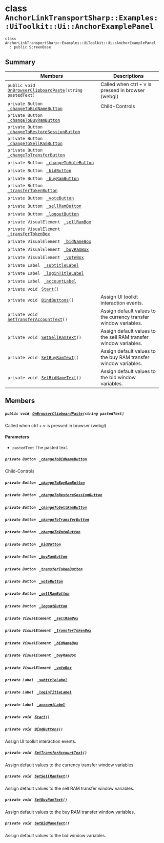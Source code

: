 # class `AnchorLinkTransportSharp::Examples::UiToolkit::Ui::AnchorExamplePanel` 

```
class AnchorLinkTransportSharp::Examples::UiToolkit::Ui::AnchorExamplePanel
  : public ScreenBase
```

## Summary

 Members                                | Descriptions                                
----------------------------------------|---------------------------------------------
`public void ` [`OnBrowserClipboardPaste`](#class_anchor_link_transport_sharp_1_1_examples_1_1_ui_toolkit_1_1_ui_1_1_anchor_example_panel_1a009752823a43afe0e10b9e91dfee8ae2)`(string pastedText)` | Called when ctrl + v is pressed in browser (webgl)
`private Button ` [`_changeToBidNameButton`](#class_anchor_link_transport_sharp_1_1_examples_1_1_ui_toolkit_1_1_ui_1_1_anchor_example_panel_1ac7c73aa8fa9bfe4ba0d2e6d659a346ce) | Child-Controls
`private Button ` [`_changeToBuyRamButton`](#class_anchor_link_transport_sharp_1_1_examples_1_1_ui_toolkit_1_1_ui_1_1_anchor_example_panel_1a0f24036b720fc6ca717c7ce2874022a7) | 
`private Button ` [`_changeToRestoreSessionButton`](#class_anchor_link_transport_sharp_1_1_examples_1_1_ui_toolkit_1_1_ui_1_1_anchor_example_panel_1a0f31c2a8951edd6f46a5f5d3bd55303f) | 
`private Button ` [`_changeToSellRamButton`](#class_anchor_link_transport_sharp_1_1_examples_1_1_ui_toolkit_1_1_ui_1_1_anchor_example_panel_1a21ffd5348d4a37dd3cd7d2dcd161fdcd) | 
`private Button ` [`_changeToTransferButton`](#class_anchor_link_transport_sharp_1_1_examples_1_1_ui_toolkit_1_1_ui_1_1_anchor_example_panel_1a7ae01c8e220149d4ee6b19fa45e1959b) | 
`private Button ` [`_changeToVoteButton`](#class_anchor_link_transport_sharp_1_1_examples_1_1_ui_toolkit_1_1_ui_1_1_anchor_example_panel_1aa85068f1b522b1ecf4a5f6ea864e2ceb) | 
`private Button ` [`_bidButton`](#class_anchor_link_transport_sharp_1_1_examples_1_1_ui_toolkit_1_1_ui_1_1_anchor_example_panel_1a6880a0dad448008db46cba4774fd8f57) | 
`private Button ` [`_buyRamButton`](#class_anchor_link_transport_sharp_1_1_examples_1_1_ui_toolkit_1_1_ui_1_1_anchor_example_panel_1a5089c8cda8e3bffd6151a37a6bef6082) | 
`private Button ` [`_transferTokenButton`](#class_anchor_link_transport_sharp_1_1_examples_1_1_ui_toolkit_1_1_ui_1_1_anchor_example_panel_1ac6d6d0de392ca9d8f482e0cee2b81f7b) | 
`private Button ` [`_voteButton`](#class_anchor_link_transport_sharp_1_1_examples_1_1_ui_toolkit_1_1_ui_1_1_anchor_example_panel_1afc09fb4200cf4d201876ac764a32372b) | 
`private Button ` [`_sellRamButton`](#class_anchor_link_transport_sharp_1_1_examples_1_1_ui_toolkit_1_1_ui_1_1_anchor_example_panel_1a9a9142f62111d3191cede6029943c154) | 
`private Button ` [`_logoutButton`](#class_anchor_link_transport_sharp_1_1_examples_1_1_ui_toolkit_1_1_ui_1_1_anchor_example_panel_1a447a79b3836e7bc65b7cc7b1572a3ae6) | 
`private VisualElement ` [`_sellRamBox`](#class_anchor_link_transport_sharp_1_1_examples_1_1_ui_toolkit_1_1_ui_1_1_anchor_example_panel_1a443512555902ec306c197fffd8994572) | 
`private VisualElement ` [`_transferTokenBox`](#class_anchor_link_transport_sharp_1_1_examples_1_1_ui_toolkit_1_1_ui_1_1_anchor_example_panel_1ad230772cfc6da2fd9e5c3943015769e7) | 
`private VisualElement ` [`_bidNameBox`](#class_anchor_link_transport_sharp_1_1_examples_1_1_ui_toolkit_1_1_ui_1_1_anchor_example_panel_1af0183409a7aca13640f533076c4e1f65) | 
`private VisualElement ` [`_buyRamBox`](#class_anchor_link_transport_sharp_1_1_examples_1_1_ui_toolkit_1_1_ui_1_1_anchor_example_panel_1aaa9199bb06aa72126759e9c576a687ae) | 
`private VisualElement ` [`_voteBox`](#class_anchor_link_transport_sharp_1_1_examples_1_1_ui_toolkit_1_1_ui_1_1_anchor_example_panel_1ab33985a9fb31c8e8c7423fa874e4f734) | 
`private Label ` [`_subtitleLabel`](#class_anchor_link_transport_sharp_1_1_examples_1_1_ui_toolkit_1_1_ui_1_1_anchor_example_panel_1aeb62caba75bc09150d07bc04e7bf6742) | 
`private Label ` [`_loginTitleLabel`](#class_anchor_link_transport_sharp_1_1_examples_1_1_ui_toolkit_1_1_ui_1_1_anchor_example_panel_1aa37a06ebec2e3dda8268b0a304373867) | 
`private Label ` [`_accountLabel`](#class_anchor_link_transport_sharp_1_1_examples_1_1_ui_toolkit_1_1_ui_1_1_anchor_example_panel_1a3985401b5d20cc08776363a38095d411) | 
`private void ` [`Start`](#class_anchor_link_transport_sharp_1_1_examples_1_1_ui_toolkit_1_1_ui_1_1_anchor_example_panel_1a07aaf1227e4d645f15e0a964f54ef291)`()` | 
`private void ` [`BindButtons`](#class_anchor_link_transport_sharp_1_1_examples_1_1_ui_toolkit_1_1_ui_1_1_anchor_example_panel_1ac0a62408f7b64fe84a8a710e7119b60b)`()` | Assign UI toolkit interaction events.
`private void ` [`SetTransferAccountText`](#class_anchor_link_transport_sharp_1_1_examples_1_1_ui_toolkit_1_1_ui_1_1_anchor_example_panel_1ab8d2fea12b0b68a71ac1900c411ad1de)`()` | Assign default values to the currency transfer window variables.
`private void ` [`SetSellRamText`](#class_anchor_link_transport_sharp_1_1_examples_1_1_ui_toolkit_1_1_ui_1_1_anchor_example_panel_1a04df316e1b48502dc1a11dccf1741d14)`()` | Assign default values to the sell RAM transfer window variables.
`private void ` [`SetBuyRamText`](#class_anchor_link_transport_sharp_1_1_examples_1_1_ui_toolkit_1_1_ui_1_1_anchor_example_panel_1abb62aae70d0490ae16485974f788ff80)`()` | Assign default values to the buy RAM transfer window variables.
`private void ` [`SetBidNameText`](#class_anchor_link_transport_sharp_1_1_examples_1_1_ui_toolkit_1_1_ui_1_1_anchor_example_panel_1aea934c7204b2977c74d78b45cdc0c596)`()` | Assign default values to the bid window variables.

## Members

##### `public void ` [`OnBrowserClipboardPaste`](#class_anchor_link_transport_sharp_1_1_examples_1_1_ui_toolkit_1_1_ui_1_1_anchor_example_panel_1a009752823a43afe0e10b9e91dfee8ae2)`(string pastedText)` 

Called when ctrl + v is pressed in browser (webgl)

#### Parameters
* `pastedText` The pasted text.

##### `private Button ` [`_changeToBidNameButton`](#class_anchor_link_transport_sharp_1_1_examples_1_1_ui_toolkit_1_1_ui_1_1_anchor_example_panel_1ac7c73aa8fa9bfe4ba0d2e6d659a346ce) 

Child-Controls

##### `private Button ` [`_changeToBuyRamButton`](#class_anchor_link_transport_sharp_1_1_examples_1_1_ui_toolkit_1_1_ui_1_1_anchor_example_panel_1a0f24036b720fc6ca717c7ce2874022a7) 

##### `private Button ` [`_changeToRestoreSessionButton`](#class_anchor_link_transport_sharp_1_1_examples_1_1_ui_toolkit_1_1_ui_1_1_anchor_example_panel_1a0f31c2a8951edd6f46a5f5d3bd55303f) 

##### `private Button ` [`_changeToSellRamButton`](#class_anchor_link_transport_sharp_1_1_examples_1_1_ui_toolkit_1_1_ui_1_1_anchor_example_panel_1a21ffd5348d4a37dd3cd7d2dcd161fdcd) 

##### `private Button ` [`_changeToTransferButton`](#class_anchor_link_transport_sharp_1_1_examples_1_1_ui_toolkit_1_1_ui_1_1_anchor_example_panel_1a7ae01c8e220149d4ee6b19fa45e1959b) 

##### `private Button ` [`_changeToVoteButton`](#class_anchor_link_transport_sharp_1_1_examples_1_1_ui_toolkit_1_1_ui_1_1_anchor_example_panel_1aa85068f1b522b1ecf4a5f6ea864e2ceb) 

##### `private Button ` [`_bidButton`](#class_anchor_link_transport_sharp_1_1_examples_1_1_ui_toolkit_1_1_ui_1_1_anchor_example_panel_1a6880a0dad448008db46cba4774fd8f57) 

##### `private Button ` [`_buyRamButton`](#class_anchor_link_transport_sharp_1_1_examples_1_1_ui_toolkit_1_1_ui_1_1_anchor_example_panel_1a5089c8cda8e3bffd6151a37a6bef6082) 

##### `private Button ` [`_transferTokenButton`](#class_anchor_link_transport_sharp_1_1_examples_1_1_ui_toolkit_1_1_ui_1_1_anchor_example_panel_1ac6d6d0de392ca9d8f482e0cee2b81f7b) 

##### `private Button ` [`_voteButton`](#class_anchor_link_transport_sharp_1_1_examples_1_1_ui_toolkit_1_1_ui_1_1_anchor_example_panel_1afc09fb4200cf4d201876ac764a32372b) 

##### `private Button ` [`_sellRamButton`](#class_anchor_link_transport_sharp_1_1_examples_1_1_ui_toolkit_1_1_ui_1_1_anchor_example_panel_1a9a9142f62111d3191cede6029943c154) 

##### `private Button ` [`_logoutButton`](#class_anchor_link_transport_sharp_1_1_examples_1_1_ui_toolkit_1_1_ui_1_1_anchor_example_panel_1a447a79b3836e7bc65b7cc7b1572a3ae6) 

##### `private VisualElement ` [`_sellRamBox`](#class_anchor_link_transport_sharp_1_1_examples_1_1_ui_toolkit_1_1_ui_1_1_anchor_example_panel_1a443512555902ec306c197fffd8994572) 

##### `private VisualElement ` [`_transferTokenBox`](#class_anchor_link_transport_sharp_1_1_examples_1_1_ui_toolkit_1_1_ui_1_1_anchor_example_panel_1ad230772cfc6da2fd9e5c3943015769e7) 

##### `private VisualElement ` [`_bidNameBox`](#class_anchor_link_transport_sharp_1_1_examples_1_1_ui_toolkit_1_1_ui_1_1_anchor_example_panel_1af0183409a7aca13640f533076c4e1f65) 

##### `private VisualElement ` [`_buyRamBox`](#class_anchor_link_transport_sharp_1_1_examples_1_1_ui_toolkit_1_1_ui_1_1_anchor_example_panel_1aaa9199bb06aa72126759e9c576a687ae) 

##### `private VisualElement ` [`_voteBox`](#class_anchor_link_transport_sharp_1_1_examples_1_1_ui_toolkit_1_1_ui_1_1_anchor_example_panel_1ab33985a9fb31c8e8c7423fa874e4f734) 

##### `private Label ` [`_subtitleLabel`](#class_anchor_link_transport_sharp_1_1_examples_1_1_ui_toolkit_1_1_ui_1_1_anchor_example_panel_1aeb62caba75bc09150d07bc04e7bf6742) 

##### `private Label ` [`_loginTitleLabel`](#class_anchor_link_transport_sharp_1_1_examples_1_1_ui_toolkit_1_1_ui_1_1_anchor_example_panel_1aa37a06ebec2e3dda8268b0a304373867) 

##### `private Label ` [`_accountLabel`](#class_anchor_link_transport_sharp_1_1_examples_1_1_ui_toolkit_1_1_ui_1_1_anchor_example_panel_1a3985401b5d20cc08776363a38095d411) 

##### `private void ` [`Start`](#class_anchor_link_transport_sharp_1_1_examples_1_1_ui_toolkit_1_1_ui_1_1_anchor_example_panel_1a07aaf1227e4d645f15e0a964f54ef291)`()` 

##### `private void ` [`BindButtons`](#class_anchor_link_transport_sharp_1_1_examples_1_1_ui_toolkit_1_1_ui_1_1_anchor_example_panel_1ac0a62408f7b64fe84a8a710e7119b60b)`()` 

Assign UI toolkit interaction events.

##### `private void ` [`SetTransferAccountText`](#class_anchor_link_transport_sharp_1_1_examples_1_1_ui_toolkit_1_1_ui_1_1_anchor_example_panel_1ab8d2fea12b0b68a71ac1900c411ad1de)`()` 

Assign default values to the currency transfer window variables.

##### `private void ` [`SetSellRamText`](#class_anchor_link_transport_sharp_1_1_examples_1_1_ui_toolkit_1_1_ui_1_1_anchor_example_panel_1a04df316e1b48502dc1a11dccf1741d14)`()` 

Assign default values to the sell RAM transfer window variables.

##### `private void ` [`SetBuyRamText`](#class_anchor_link_transport_sharp_1_1_examples_1_1_ui_toolkit_1_1_ui_1_1_anchor_example_panel_1abb62aae70d0490ae16485974f788ff80)`()` 

Assign default values to the buy RAM transfer window variables.

##### `private void ` [`SetBidNameText`](#class_anchor_link_transport_sharp_1_1_examples_1_1_ui_toolkit_1_1_ui_1_1_anchor_example_panel_1aea934c7204b2977c74d78b45cdc0c596)`()` 

Assign default values to the bid window variables.


